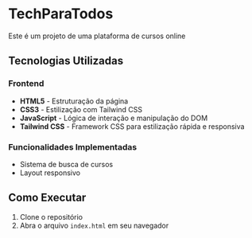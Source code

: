 # TechParaTodos

Este é um projeto de uma plataforma de cursos online

## Tecnologias Utilizadas

### Frontend
- **HTML5** - Estruturação da página
- **CSS3** - Estilização com Tailwind CSS
- **JavaScript** - Lógica de interação e manipulação do DOM
- **Tailwind CSS** - Framework CSS para estilização rápida e responsiva

### Funcionalidades Implementadas
- Sistema de busca de cursos
- Layout responsivo

## Como Executar

1. Clone o repositório
2. Abra o arquivo `index.html` em seu navegador